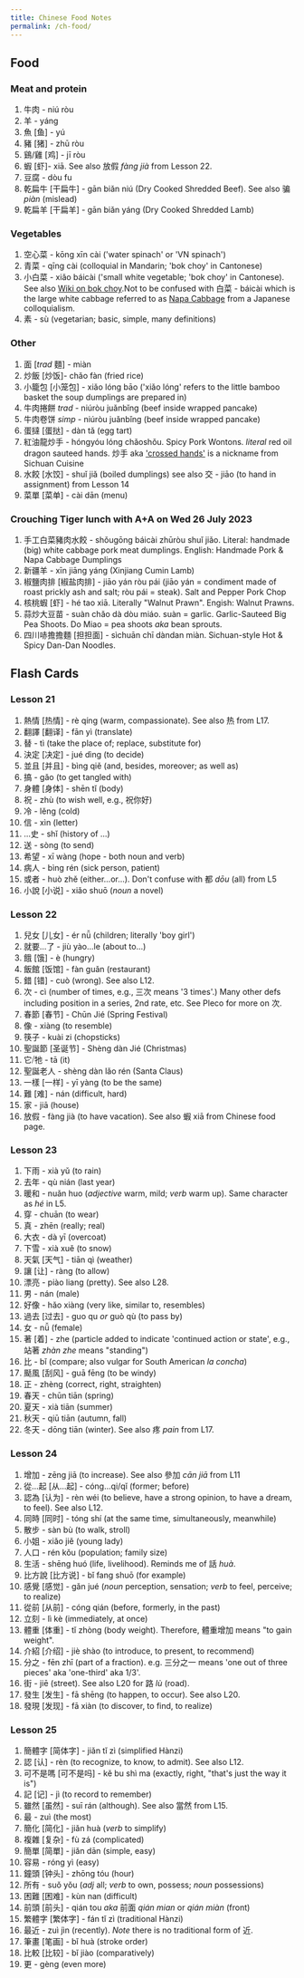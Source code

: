 ```yaml
---
title: Chinese Food Notes
permalink: /ch-food/
---
```


## Food
### Meat and protein
1. 牛肉 - niú ròu
1. 羊 - yáng
1. 魚 [鱼] - yú 
1. 豬 [猪] - zhū ròu  
1. 鷄/雞 [鸡] - jī ròu 
1. 蝦 [虾]- xiā. See also 放假 *fàng jià* from Lesson 22.
1. 豆腐 - dòu fu
1. 乾扁牛 [干扁牛] - gān biǎn niú (Dry Cooked Shredded Beef). See also 骗 *piàn* (mislead)  
1. 乾扁羊 [干扁羊] - gān biǎn yáng (Dry Cooked Shredded Lamb)

### Vegetables
1. 空心菜 - kōng xīn cài ('water spinach' or 'VN spinach')
1. 青菜 - qīng cài (colloquial in Mandarin; 'bok choy' in Cantonese) 
1. 小白菜 - xiǎo báicài ('small white vegetable; 'bok choy' in Cantonese). See also [Wiki on bok choy](https://en.wikipedia.org/wiki/Bok_choy#Spelling_and_naming_variations).Not to be confused with 白菜 - báicài which is the large white cabbage referred to as [Napa Cabbage](https://en.wikipedia.org/wiki/Napa_cabbage) from a Japanese colloquialism.
1. 素 -  sù (vegetarian; basic, simple, many definitions) 

### Other
1. 面 [*trad* 麵] - miàn 
1. 炒飯 [炒饭]- chǎo fàn (fried rice) 
1. 小籠包 [小笼包] - xiǎo lóng bāo ('xiǎo lóng' refers to the little bamboo basket the soup dumplings are prepared in) 
1. 牛肉捲餅 *trad* - niúròu juǎnbǐng (beef inside wrapped pancake) 
1. 牛肉卷饼 *simp* - niúròu juǎnbǐng (beef inside wrapped pancake) 
1. 蛋撻 [蛋挞] - dàn tǎ (egg tart) 
1. 紅油龍炒手 - hóngyóu lóng chǎoshǒu. Spicy Pork Wontons. *literal* red oil dragon sauteed hands.  炒手 aka ['crossed hands'](https://en.wikipedia.org/wiki/Wonton#Sichuan_cuisine) is a nickname from Sichuan Cuisine
1. 水餃 [水饺] - shuǐ jiǎ (boiled dumplings) see also 交 - jiāo (to hand in assignment) from Lesson 14 
1. 菜單 [菜单] - cài dān (menu) 

### Crouching Tiger lunch with A+A on Wed 26 July 2023
1. 手工白菜豬肉水餃 - shǒugōng báicài zhūròu shuǐ jiǎo. Literal: handmade (big) white cabbage pork meat dumplings. English: Handmade Pork & Napa Cabbage Dumplings
1. 新疆羊 - xīn jiāng yáng (Xinjiang Cumin Lamb)
1. 椒鹽肉排 [椒盐肉排] - jiāo yán ròu pái (jiāo yán = condiment made of roast prickly ash and salt; ròu pái = steak).  Salt and Pepper Pork Chop
1. 核桃蝦 [虾] - hé tao xiā. Literally "Walnut Prawn". Engish: Walnut Prawns.
1. 蒜炒大豆苗 - suàn chǎo dà dòu miáo.  suàn = garlic. Garlic-Sauteed Big Pea Shoots. Do Miao = pea shoots *aka* bean sprouts.
1. 四川哧擔擔麵 [担担面] - sìchuān chī dàndan miàn. Sichuan-style Hot & Spicy Dan-Dan Noodles.

## Flash Cards
### Lesson 21
1. 熱情 [热情] - rè qíng (warm, compassionate). See also 热 from L17.
1. 翻譯 [翻译] - fān yì (translate)
1. 替 - tì (take the place of; replace, substitute for)
1. 決定 [决定] - jué dìng (to decide)
1. 並且 [并且] - bìng qiě (and, besides, moreover; as well as)
1. 搞 - gǎo (to get tangled with)
1. 身體 [身体] - shēn tǐ (body)
1. 祝 - zhù (to wish well, e.g., 祝你好)
1. 冷 - lěng (cold)
1. 信 - xìn (letter)
1. ...史 - shǐ (history of ...)
1. 送 - sòng (to send)
1. 希望 - xī wàng (hope - both noun and verb)
1. 病人 - bìng rén (sick person, patient)
1. 或者 - huò zhě (either...or...). Don't confuse with 都 *dōu* (all) from L5
1. 小說 [小说] - xiǎo shuō (*noun* a novel)

### Lesson 22
1. 兒女 [儿女] - ér nǚ (children; literally 'boy girl')
1. 就要...了 -  jiù yào...le (about to...)
1. 餓 [饿] - è (hungry)
1. 飯館 [饭馆] - fàn guǎn (restaurant)
1. 錯 [错] - cuò (wrong). See also L12.
1. 次 - cì (number of times, e.g., 三次 means '3 times'.) Many other defs including position in a series, 2nd rate, etc. See Pleco for more on 次.
1. 春節 [春节] - Chūn Jié (Spring Festival)
1. 像 - xiàng (to resemble)
1. 筷子 - kuài zi (chopsticks)
1. 聖誕節 [圣诞节] - Shèng dàn Jié (Christmas)
1. 它⧸牠 - tā (it)
1. 聖誕老人 - shèng dàn lǎo rén (Santa Claus)      
1. 一樣 [一样] - yī yàng (to be the same)
1. 難 [难] - nán (difficult, hard)
1. 家 - jiā (house)
1. 放假 - fàng jià (to have vacation). See also 蝦 xiā from Chinese food page.

### Lesson 23
1. 下雨 - xià yǔ (to rain)
1. 去年 - qù nián (last year)
1. 暖和 - nuǎn huo (*adjective* warm, mild; *verb* warm up). Same character as *hé* in L5.
1. 穿 - chuān (to wear)
1. 真 - zhēn (really; real)
1. 大衣 - dà yī (overcoat)
1. 下雪 - xià xuě (to snow)
1. 天氣 [天气] - tiān qì (weather)
1. 讓 [让] - ràng (to allow)
1. 漂亮 - piào liang (pretty). See also L28.
1. 男 - nán (male)
1. 好像 - hǎo xiàng (very like, similar to, resembles)
1. 過去 [过去] - guo qu *or* guò qù (to pass by)
1. 女 - nǚ (female)
1. 著 [着] - zhe (particle added to indicate 'continued action or state', e.g., 站著 *zhàn zhe* means "standing")
1. 比 - bǐ (compare; also vulgar for South American *la concha*)
1. 颳風 [刮风] - guā fēng (to be windy)
1. 正 - zhèng (correct, right, straighten)
1. 春天 - chūn tiān (spring)
1. 夏天 - xià tiān (summer)
1. 秋天 - qiū tiān (autumn, fall)
1. 冬天 - dōng tiān (winter). See also 疼 *pain* from L17.

### Lesson 24
1. 增加 - zēng jiā (to increase). See also 參加 *cān jiā* from L11
1. 從...起 [从...起] - cóng...qi/qǐ (former; before)
1. 認為 [认为] - rèn wéi (to believe, have a strong opinion, to have a dream, to feel). See also L12.
1. 同時 [同时] - tóng shí (at the same time, simultaneously, meanwhile)
1. 散步 - sàn bù (to walk, stroll)
1. 小姐 - xiǎo jiě (young lady)
1. 人口 - rén kǒu (population; family size)
1. 生活 - shēng huó (life, livelihood). Reminds me of 話 *huà*. 
1. 比方說 [比方说] - bǐ fang shuō (for example)
1. 感覺 [感觉] - gǎn jué (*noun* perception, sensation; *verb* to feel, perceive; to realize)
1. 從前 [从前] - cóng qián (before, formerly, in the past)
1. 立刻 - lì kè (immediately, at once)
1. 體重 [体重] - tǐ zhòng (body weight). Therefore, 體重增加 means "to gain weight".
1. 介紹 [介绍] - jiè shào (to introduce, to present, to recommend)
1. 分之 - fēn zhī (part of a fraction). e.g. 三分之一 means 'one out of three pieces' aka 'one-third' aka 1/3'.
1. 街 - jiē (street). See also L20 for 路 *lù* (road).
1. 發生 [发生] - fā shēng (to happen, to occur). See also L20.
1. 發現 [发现] - fā xiàn (to discover, to find, to realize)

### Lesson 25
1. 簡體字 [简体字] - jiǎn tǐ zì (simplified Hànzi)
1. 認 [认] - rèn (to recognize, to know, to admit). See also L12. 
1. 可不是嗎 [可不是吗] - kě bu shì ma (exactly, right, "that's just the way it is")
1. 記 [记] - jì (to record to remember)
1. 雖然 [虽然] - suī rán (although). See also 當然 from L15.
1. 最 - zuì (the most)
1. 簡化 [简化] - jiǎn huà (*verb* to simplify)
1. 複雜 [复杂] - fù zá (complicated)
1. 簡單 [简單] - jiǎn dān (simple, easy)
1. 容易 - róng yì (easy)
1. 鐘頭 [钟头] - zhōng tóu (hour)
1. 所有 - suǒ yǒu (*adj* all; *verb* to own, possess; *noun* possessions)
1. 困難 [困难] - kùn nan (difficult)
1. 前頭 [前头] - qián tou *aka* 前面 *qián mian* or *qián miàn* (front)
1. 繁體字 [繁体字] - fán tǐ zì (traditional Hànzi)
1. 最近 - zuì jìn (recently). *Note* there is no traditional form of 近.
1. 筆畫 [笔画] - bǐ huà (stroke order)
1. 比較 [比较] - bǐ jiào (comparatively)
1. 更 - gèng (even more)
